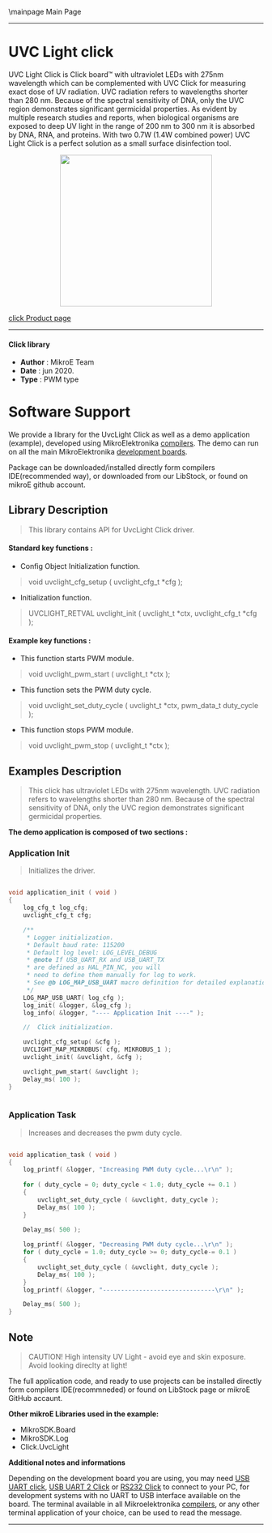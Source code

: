 \mainpage Main Page
 
---
# UVC Light click

UVC Light Click is Click board™ with ultraviolet LEDs with 275nm wavelength which can be complemented with UVC Click for measuring exact dose of UV radiation. UVC radiation refers to wavelengths shorter than 280 nm. Because of the spectral sensitivity of DNA, only the UVC region demonstrates significant germicidal properties. As evident by multiple research studies and reports, when biological organisms are exposed to deep UV light in the range of 200 nm to 300 nm it is absorbed by DNA, RNA, and proteins. With two 0.7W (1.4W combined power) UVC Light Click is a perfect solution as a small surface disinfection tool.

<p align="center">
  <img src="https://download.mikroe.com/images/click_for_ide/uvclight_click.png" height=300px>
</p>

[click Product page](https://www.mikroe.com/uvc-light-click)

---


#### Click library 

- **Author**        : MikroE Team
- **Date**          : jun 2020.
- **Type**          : PWM type


# Software Support

We provide a library for the UvcLight Click 
as well as a demo application (example), developed using MikroElektronika 
[compilers](https://shop.mikroe.com/compilers). 
The demo can run on all the main MikroElektronika [development boards](https://shop.mikroe.com/development-boards).

Package can be downloaded/installed directly form compilers IDE(recommended way), or downloaded from our LibStock, or found on mikroE github account. 

## Library Description

> This library contains API for UvcLight Click driver.

#### Standard key functions :

- Config Object Initialization function.
> void uvclight_cfg_setup ( uvclight_cfg_t *cfg ); 
 
- Initialization function.
> UVCLIGHT_RETVAL uvclight_init ( uvclight_t *ctx, uvclight_cfg_t *cfg );


#### Example key functions :

- This function starts PWM module.
> void uvclight_pwm_start ( uvclight_t *ctx );
 
- This function sets the PWM duty cycle.
> void uvclight_set_duty_cycle ( uvclight_t *ctx, pwm_data_t duty_cycle );

- This function stops PWM module.
> void uvclight_pwm_stop ( uvclight_t *ctx );

## Examples Description

> This click has ultraviolet LEDs with 275nm wavelength. UVC radiation refers to wavelengths 
> shorter than 280 nm. Because of the spectral sensitivity of DNA, only the UVC region 
> demonstrates significant germicidal properties.

**The demo application is composed of two sections :**

### Application Init 

> Initializes the driver.

```c

void application_init ( void )
{
    log_cfg_t log_cfg;
    uvclight_cfg_t cfg;

    /** 
     * Logger initialization.
     * Default baud rate: 115200
     * Default log level: LOG_LEVEL_DEBUG
     * @note If USB_UART_RX and USB_UART_TX 
     * are defined as HAL_PIN_NC, you will 
     * need to define them manually for log to work. 
     * See @b LOG_MAP_USB_UART macro definition for detailed explanation.
     */
    LOG_MAP_USB_UART( log_cfg );
    log_init( &logger, &log_cfg );
    log_info( &logger, "---- Application Init ----" );

    //  Click initialization.

    uvclight_cfg_setup( &cfg );
    UVCLIGHT_MAP_MIKROBUS( cfg, MIKROBUS_1 );
    uvclight_init( &uvclight, &cfg );

    uvclight_pwm_start( &uvclight );
    Delay_ms( 100 );
}
  
```

### Application Task

> Increases and decreases the pwm duty cycle.

```c

void application_task ( void )
{
    log_printf( &logger, "Increasing PWM duty cycle...\r\n" );
    
    for ( duty_cycle = 0; duty_cycle < 1.0; duty_cycle += 0.1 )
    {
        uvclight_set_duty_cycle ( &uvclight, duty_cycle );
        Delay_ms( 100 );
    }

    Delay_ms( 500 );
    
    log_printf( &logger, "Decreasing PWM duty cycle...\r\n" );
    for ( duty_cycle = 1.0; duty_cycle >= 0; duty_cycle-= 0.1 )
    {
        uvclight_set_duty_cycle ( &uvclight, duty_cycle );
        Delay_ms( 100 );
    }
    log_printf( &logger, "-------------------------------\r\n" );

    Delay_ms( 500 );
} 

```

## Note

> CAUTION! High intensity UV Light - avoid eye and skin exposure. Avoid looking direclty at light!

The full application code, and ready to use projects can be  installed directly form compilers IDE(recommneded) or found on LibStock page or mikroE GitHub accaunt.

**Other mikroE Libraries used in the example:** 

- MikroSDK.Board
- MikroSDK.Log
- Click.UvcLight

**Additional notes and informations**

Depending on the development board you are using, you may need 
[USB UART click](https://shop.mikroe.com/usb-uart-click), 
[USB UART 2 Click](https://shop.mikroe.com/usb-uart-2-click) or 
[RS232 Click](https://shop.mikroe.com/rs232-click) to connect to your PC, for 
development systems with no UART to USB interface available on the board. The 
terminal available in all Mikroelektronika 
[compilers](https://shop.mikroe.com/compilers), or any other terminal application 
of your choice, can be used to read the message.



---
